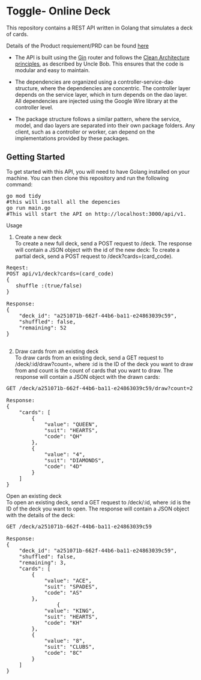 # Toggle- Online Deck
This repository contains a REST API written in Golang that simulates a deck of cards.

Details of the Product requiement/PRD can be found [here](https://toggl.notion.site/Toggl-Backend-Unattended-Programming-Test-015a95428b044b4398ba62ccc72a007e)

* The API is built using the [Gin](https://github.com/gin-gonic/gin) router and follows the [Clean Architecture principles](https://blog.cleancoder.com/uncle-bob/2012/08/13/the-clean-architecture.html), as described by Uncle Bob. This ensures that the code is modular and easy to maintain.

* The dependencies are organized using a controller-service-dao structure, where the dependencies are concentric. 
  The controller layer depends on the service layer, which in turn depends on the dao layer.  
  All dependencies are injected using the Google Wire library at the controller level.

* The package structure follows a similar pattern, where the service, model, and dao layers are separated into their own package folders. 
  Any client, such as a controller or worker, can depend on the implementations provided by these packages.

## Getting Started
To get started with this API, you will need to have Golang installed on your machine. You can then clone this repository and run the following command:

<pre>
go mod tidy
#this will install all the depencies
go run main.go
#This will start the API on http://localhost:3000/api/v1.
</pre>

Usage
1. Create a new deck <br>
To create a new full deck, send a POST request to /deck. The response will contain a JSON object with the id of the new deck:
To create a partial deck, send a POST request to /deck?cards=(card_code).
<pre>
Reqest:
POST api/v1/deck?cards=(card_code)
{
   shuffle :(true/false)
}

Response:
{
    "deck_id": "a251071b-662f-44b6-ba11-e24863039c59",
    "shuffled": false,
    "remaining": 52
}

</pre>

2. Draw cards from an existing deck <br>
To draw cards from an existing deck, send a GET request to /deck/:id/draw?count=<number>, where :id is the ID of the deck you want to draw from and count is the count of cards that you want to draw. The response will contain a JSON object with the drawn cards:

<pre>
GET /deck/a251071b-662f-44b6-ba11-e24863039c59/draw?count=2

Response:
{
    "cards": [
        {
            "value": "QUEEN",
            "suit": "HEARTS",
            "code": "QH"
        },
        {
            "value": "4",
            "suit": "DIAMONDS",
            "code": "4D"
        }
    ]
}
</pre>
Open an existing deck <br>
To open an existing deck, send a GET request to /deck/:id, where :id is the ID of the deck you want to open. The response will contain a JSON object with the details of the deck:

<pre>
GET /deck/a251071b-662f-44b6-ba11-e24863039c59

Response:
{
    "deck_id": "a251071b-662f-44b6-ba11-e24863039c59",
    "shuffled": false,
    "remaining": 3,
    "cards": [
        {
            "value": "ACE",
            "suit": "SPADES",
            "code": "AS"
        },
				{
            "value": "KING",
            "suit": "HEARTS",
            "code": "KH"
        },
        {
            "value": "8",
            "suit": "CLUBS",
            "code": "8C"
        }
    ]
}
</pre>
